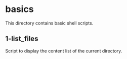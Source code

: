 # basics
This directory contains basic shell scripts.
## 1-list_files
Script to display the content list of the current directory.
